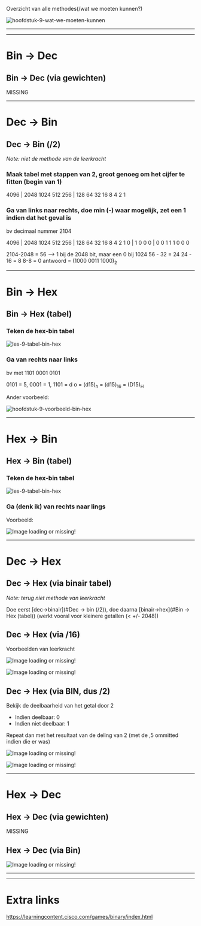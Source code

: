 Overzicht van alle methodes(/wat we moeten kunnen?)

![hoofdstuk-9-wat-we-moeten-kunnen](img/les-9-overzicht-wat-we-moeten-kunnen.png)



---

---

# Bin -> Dec

## Bin -> Dec (via gewichten)

MISSING











---

# Dec -> Bin
## Dec -> Bin (/2)

*Note: niet de methode van de leerkracht*

### Maak tabel met stappen van 2, groot genoeg om het cijfer te fitten (begin van 1)

4096 | 2048 1024 512 256 | 128 64 32 16 8 4 2 1

### Ga van links naar rechts, doe min (-) waar mogelijk, zet een 1 indien dat het geval is
bv decimaal nummer 2104

4096 | 2048 1024 512 256 | 128 64 32 16 8 4 2 1
 0      |    1      0       0    0    |     0   0  1  1 1 0 0 0

2104-2048 = 56    --> 1 bij de 2048 bit, maar een 0 bij 1024
56 - 32 = 24
24 - 16 = 8
8-8 = 0
antwoord = (1000 0011 1000)<sub>2</sub>











----

# Bin -> Hex
## Bin -> Hex (tabel)

### Teken de hex-bin tabel

![les-9-tabel-bin-hex](img/les-9-tabel-bin-hex.png)

### Ga van rechts naar links

bv met 1101 0001 0101

0101 = 5, 0001 = 1, 1101 = d
o = (d15)<sub>h</sub> = (d15)<sub>16</sub> = (D15)<sub>H</sub>

Ander voorbeeld:

![hoofdstuk-9-voorbeeld-bin-hex](img/les-9-voorbeeld-bin-hex.png)











---

# Hex -> Bin
## Hex -> Bin (tabel)

### Teken de hex-bin tabel

![les-9-tabel-bin-hex](img/les-9-tabel-bin-hex.png)

### Ga (denk ik) van rechts naar lings

Voorbeeld:

![Image loading or missing!](img/les-9-voorbeeld-hex-bin.png)











---

# Dec -> Hex
## Dec -> Hex (via binair tabel)

*Note: terug niet methode van leerkracht*

Doe eerst [dec->binair](#Dec -> bin (/2)), doe daarna [binair->hex](#Bin -> Hex (tabel)) (werkt vooral voor kleinere getallen (< +/- 2048))




## Dec -> Hex (via /16)

Voorbeelden van leerkracht

![Image loading or missing!](img/les-9-voorbeeld-dec-hex-1.png)

![Image loading or missing!](img/les-9-voorbeeld-dec-hex-2.png)




## Dec -> Hex (via BIN, dus /2)

Bekijk de deelbaarheid van het getal door 2

- Indien deelbaar: 0
- Indien niet deelbaar: 1

Repeat dan met het resultaat van de deling van 2 (met de ,5 ommitted indien die er was)

![Image loading or missing!](img/les-9-voorbeeld-dec-hex-3.png)

![Image loading or missing!](img/les-9-voorbeeld-dec-hex-4.png)











----

# Hex -> Dec

## Hex -> Dec (via gewichten)

MISSING

## Hex -> Dec (via Bin)

![Image loading or missing!](img/les-9-voorbeeld-hex-dec.png)











---

---

# Extra links

https://learningcontent.cisco.com/games/binary/index.html
